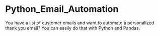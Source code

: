 # Python_Email_Automation
You have a list of customer emails and want to automate a personalized thank you email? You can easily do that with Python and Pandas.
